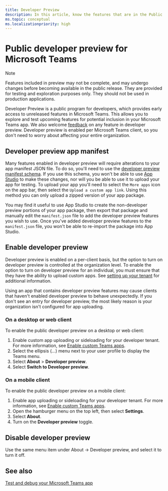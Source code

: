 ```yaml
---
title: Developer Preview
description: In this article, know the features that are in the Public Developer Preview of Microsoft Teams and developer preview app manifest.
ms.topic: conceptual
ms.localizationpriority: high
---
```

# Public developer preview for Microsoft Teams

>[!NOTE]
>Features included in preview may not be complete, and may undergo changes before becoming available in the public release. They are provided for testing and exploration purposes only. They should not be used in production applications.

Developer Preview is a public program for developers, which provides early access to unreleased features in Microsoft Teams. This allows you to explore and test upcoming features for potential inclusion in your Microsoft Teams app. We also welcome [feedback](~/feedback.md) on any feature in developer preview. Developer preview is enabled per Microsoft Teams client, so you don't need to worry about affecting your entire organization.

## Developer preview app manifest

Many features enabled in developer preview will require alterations to your app manifest JSON file. To do so, you'll need to use the [developer preview manifest schema](~/resources/schema/manifest-schema-dev-preview.md). If you use this schema, you won't be able to use [App Studio](~/concepts/build-and-test/app-studio-overview.md) to make these changes, nor will you be able to use it to upload your app for testing. To upload your app you'll need to select the `More apps` icon on the app bar, then select the `Upload a custom app link`. Using this method you can only upload a zipped version of your app package.

You may find it useful to use App Studio to create the non-developer preview portions of your app package, then export that package and manually edit the `manifest.json` file to add the developer preview features you wish to use. Once you've added developer preview features to the `manifest.json` file, you won't be able to re-import the package into App Studio.

## Enable developer preview

Developer preview is enabled on a per-client basis, but the option to turn on developer preview is controlled at the organization level. To enable the option to turn on developer preview for an individual, you must ensure that they have the ability to upload custom apps. See [setting up your tenant](~/concepts/build-and-test/prepare-your-o365-tenant.md) for additional information.

Using an app that contains developer preview features may cause clients that haven't enabled developer preview to behave unexpectedly. If you don't see an entry for developer preview, the most likely reason is your organization isn't configured for app uploading.

### On a desktop or web client

To enable the public developer preview on a desktop or web client:

1. Enable custom app uploading or sideloading for your developer tenant. For more information, see [Enable custom Teams apps](../../concepts/build-and-test/prepare-your-o365-tenant.md#enable-custom-teams-apps-and-turn-on-custom-app-uploading).
1. Select the ellipsis (...) menu next to your user profile to display the Teams menu.
1. Select **About** > **Developer preview**.
1. Select **Switch to Developer preview**.

### On a mobile client

To enable the public developer preview on a mobile client:

1. Enable app uploading or sideloading for your developer tenant. For more information, see [Enable custom Teams apps](../../concepts/build-and-test/prepare-your-o365-tenant.md#enable-custom-teams-apps-and-turn-on-custom-app-uploading).
1. Open the hamburger menu on the top left, then select **Settings**.
1. Select **About**.
1. Turn on the **Developer preview** toggle.

## Disable developer preview

Use the same menu item under About → Developer preview, and select it to turn it off.

## See also

[Test and debug your Microsoft Teams app](~/concepts/build-and-test/debug.md)
